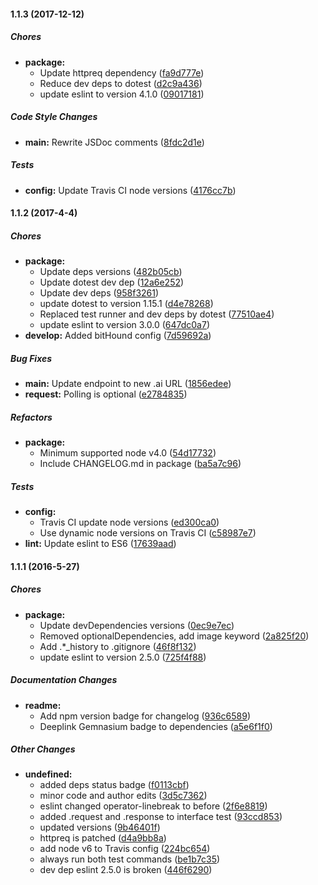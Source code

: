 #### 1.1.3 (2017-12-12)

##### Chores

* **package:**
  * Update httpreq dependency ([fa9d777e](https://github.com/fvdm/nodejs-cloudsight/commit/fa9d777e95cdcfc49be612fa8bc0ff1db04bae95))
  * Reduce dev deps to dotest ([d2c9a436](https://github.com/fvdm/nodejs-cloudsight/commit/d2c9a436bf8c07c62ad186e82d74634cb7d22e05))
  * update eslint to version 4.1.0 ([09017181](https://github.com/fvdm/nodejs-cloudsight/commit/090171810b9ee854192829146c8d946104e57cf4))

##### Code Style Changes

* **main:** Rewrite JSDoc comments ([8fdc2d1e](https://github.com/fvdm/nodejs-cloudsight/commit/8fdc2d1ea69df283bf6502a21914e1d82821ca49))

##### Tests

* **config:** Update Travis CI node versions ([4176cc7b](https://github.com/fvdm/nodejs-cloudsight/commit/4176cc7b561a0eb662ae278725b6c052f01f1d77))

#### 1.1.2 (2017-4-4)

##### Chores

* **package:**
  * Update deps versions ([482b05cb](https://github.com/fvdm/nodejs-cloudsight/commit/482b05cb5fe0a5c94062ca0ac5648da6179079ea))
  * Update dotest dev dep ([12a6e252](https://github.com/fvdm/nodejs-cloudsight/commit/12a6e2523feec9e231158d0e921896a15c9b103b))
  * Update dev deps ([958f3261](https://github.com/fvdm/nodejs-cloudsight/commit/958f3261f6137bc50d1beea7aeb7c090b0a08263))
  * update dotest to version 1.15.1 ([d4e78268](https://github.com/fvdm/nodejs-cloudsight/commit/d4e7826848b5fe0626dda4a9d1aa44f9e71b6371))
  * Replaced test runner and dev deps by dotest ([77510ae4](https://github.com/fvdm/nodejs-cloudsight/commit/77510ae4befd8bf0ea861939b9bb0e44fc952fb3))
  * update eslint to version 3.0.0 ([647dc0a7](https://github.com/fvdm/nodejs-cloudsight/commit/647dc0a7d0783ae67497e41e9e95fc57c4cb1c95))
* **develop:** Added bitHound config ([7d59692a](https://github.com/fvdm/nodejs-cloudsight/commit/7d59692a56cc79d84b6c32fcc1d512d2d2229a0f))

##### Bug Fixes

* **main:** Update endpoint to new .ai URL ([1856edee](https://github.com/fvdm/nodejs-cloudsight/commit/1856edee0f9a79783f166cbd3912a97362a79e0b))
* **request:** Polling is optional ([e2784835](https://github.com/fvdm/nodejs-cloudsight/commit/e2784835f5bc4b1391ec1f6f24b9bcf7d34291f5))

##### Refactors

* **package:**
  * Minimum supported node v4.0 ([54d17732](https://github.com/fvdm/nodejs-cloudsight/commit/54d17732d4cd7647686ad384b510b28bc4b1e9ab))
  * Include CHANGELOG.md in package ([ba5a7c96](https://github.com/fvdm/nodejs-cloudsight/commit/ba5a7c96d7dd97e3f6999be48b7b0672c541d6f8))

##### Tests

* **config:**
  * Travis CI update node versions ([ed300ca0](https://github.com/fvdm/nodejs-cloudsight/commit/ed300ca003e6227e5954aa500a46de448df1007a))
  * Use dynamic node versions on Travis CI ([c58987e7](https://github.com/fvdm/nodejs-cloudsight/commit/c58987e7843eccf0add533ae4569ef777ea445c1))
* **lint:** Update eslint to ES6 ([17639aad](https://github.com/fvdm/nodejs-cloudsight/commit/17639aad3e0691eba92382cf739188953a934dbb))

#### 1.1.1 (2016-5-27)

##### Chores

* **package:**
  * Update devDependencies versions ([0ec9e7ec](https://github.com/fvdm/nodejs-cloudsight/commit/0ec9e7ec5a61dbfa397274c6286fbf67355f6ca3))
  * Removed optionalDependencies, add image keyword ([2a825f20](https://github.com/fvdm/nodejs-cloudsight/commit/2a825f20fbea76d9e1ea57f198ca2afccee81e00))
  * Add .*_history to .gitignore ([46f8f132](https://github.com/fvdm/nodejs-cloudsight/commit/46f8f132a79fffd1fa8036829b895dbce15e8c86))
  * update eslint to version 2.5.0 ([725f4f88](https://github.com/fvdm/nodejs-cloudsight/commit/725f4f8822737217fd91c5c028a62aa3e50039fc))

##### Documentation Changes

* **readme:**
  * Add npm version badge for changelog ([936c6589](https://github.com/fvdm/nodejs-cloudsight/commit/936c65891cd3f6e1dc88dcdc4815e4374488d97f))
  * Deeplink Gemnasium badge to dependencies ([a5e6f1f0](https://github.com/fvdm/nodejs-cloudsight/commit/a5e6f1f01192693685a8bf7e14be1b04dbf7d791))

##### Other Changes

* **undefined:**
  * added deps status badge ([f0113cbf](https://github.com/fvdm/nodejs-cloudsight/commit/f0113cbfe3e41f666b477721cad2b9f069719234))
  * minor code and author edits ([3d5c7362](https://github.com/fvdm/nodejs-cloudsight/commit/3d5c736249691761655df1635f7be0eaed47a78b))
  * eslint changed operator-linebreak to before ([2f6e8819](https://github.com/fvdm/nodejs-cloudsight/commit/2f6e8819c6f4dc013c2a6d2178c3b08b6ad01f11))
  * added .request and .response to interface test ([93ccd853](https://github.com/fvdm/nodejs-cloudsight/commit/93ccd8536c4971f6a3674c9346eca75cc3781df8))
  * updated versions ([9b46401f](https://github.com/fvdm/nodejs-cloudsight/commit/9b46401facc5974d4996b2118a4d8d529294dc52))
  * httpreq is patched ([d4a9bb8a](https://github.com/fvdm/nodejs-cloudsight/commit/d4a9bb8a303164d7f0efa67619a39a9bdea6b6a2))
  * add node v6 to Travis config ([224bc654](https://github.com/fvdm/nodejs-cloudsight/commit/224bc654c9f58e2c13c88cc5fc4418b9bceb61db))
  * always run both test commands ([be1b7c35](https://github.com/fvdm/nodejs-cloudsight/commit/be1b7c35c0c655dee8d264e1c416ce70362e2349))
  * dev dep eslint 2.5.0 is broken ([446f6290](https://github.com/fvdm/nodejs-cloudsight/commit/446f6290c6c98135ad6d02381ddee22e44ec3dbd))

